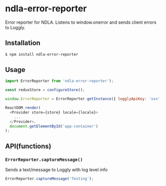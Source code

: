 # ndla-error-reporter

Error reporter for NDLA. Listens to window.onerror and sends client errors to Loggly.
  
## Installation

```sh
$ npm install ndla-error-reporter
```

## Usage

```js
import ErrorReporter from 'ndla-error-reporter');

const reduxStore = configureStore();

window.ErrorReporter = ErrorReporter.getInstance({ logglyApiKey: 'xxx', store: reduxStore, environment: 'test', componentName: 'ndla-frontend' });

ReactDOM.render(
  <Provider store={store} locale={locale}>
    ...
  </Provider>,
  document.getElementById('app-container')
);
```

## API(functions)

### `ErrorReporter.captureMessage()`

Sends a text/message to Loggly with log level info

```js
ErrorReporter.captureMessage('Testing');
```
